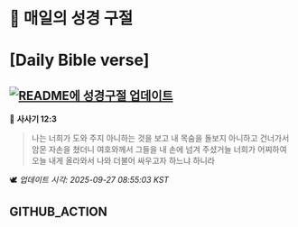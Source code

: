 # 🙏 매일의 성경 구절
# [Daily Bible verse]
## [![README에 성경구절 업데이트](https://github.com/DONGSUKA/first_test/actions/workflows/update-readme-bible.yml/badge.svg)](https://github.com/DONGSUKA/first_test/actions/workflows/update-readme-bible.yml)
<!-- START_BIBLE_VERSE -->
📖 **사사기 12:3**
> 나는 너희가 도와 주지 아니하는 것을 보고 내 목숨을 돌보지 아니하고 건너가서 암몬 자손을 쳤더니 여호와께서 그들을 내 손에 넘겨 주셨거늘 너희가 어찌하여 오늘 내게 올라와서 나와 더불어 싸우고자 하느냐 하니라

🕊️ _업데이트 시각: 2025-09-27 08:55:03 KST_
  <!-- END_BIBLE_VERSE -->
## GITHUB_ACTION

